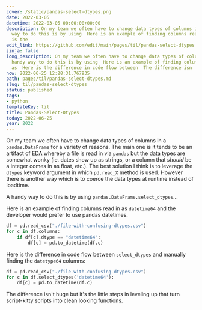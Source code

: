 ```yaml
---
cover: /static/pandas-select-dtypes.png
date: 2022-03-05
datetime: 2022-03-05 00:00:00+00:00
description: On my team we often have to change data types of columns in a  A handy
  way to do this is by using  Here is an example of finding columns read in as  Here
  is the
edit_link: https://github.com/edit/main/pages/til/pandas-select-dtypes.md
jinja: false
long_description: On my team we often have to change data types of columns in a  A
  handy way to do this is by using  Here is an example of finding columns read in
  as  Here is the difference in code flow between  The difference isn
now: 2022-06-25 12:28:31.767935
path: pages/til/pandas-select-dtypes.md
slug: til/pandas-select-dtypes
status: published
tags:
- python
templateKey: til
title: Pandas-Select-Dtypes
today: 2022-06-25
year: 2022
---
```


On my team we often have to change data types of columns in a `pandas.DataFrame` for a variety of reasons.
The main one is it tends to be an artifact of EDA whereby a file is read in via `pandas` but the data types are somewhat wonky (ie. dates show up as strings, or a column that *should* be a integer comes in as float, etc.).
The best solution I think is to leverage the `dtypes` keyword argument in which `pd.read_X` method is used. 
However there is another way which is to coerce the data types at runtime instead of loadtime.

A handy way to do this is by using `pandas.DataFrame.select_dtypes`...

Here is an example of finding columns read in as `datetime64` and the developer would prefer to use pandas datetimes.

```python
df = pd.read_csv("./file-with-confusing-dtypes.csv")
for c in df.columns:
    if df[c].dtype == "datetime64":
        df[c] = pd.to_datetime(df.c)

```

Here is the difference in code flow between `select_dtypes` and manually finding the `datetype64` columns:

```python
df = pd.read_csv("./file-with-confusing-dtypes.csv")
for c in df.select_dtypes('datetime64'):
    df[c] = pd.to_datetime(df.c)

```


The difference isn't huge but it's the little steps in leveling up that turn script-kitty scripts into clean looking functions.